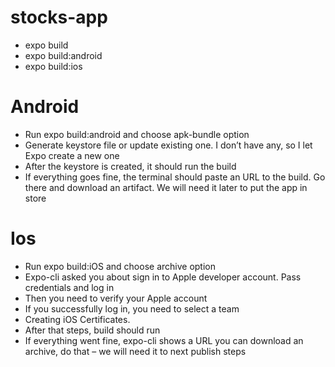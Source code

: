 # stocks-app

- expo build
- expo build:android
- expo build:ios 

# Android
- Run expo build:android and choose apk-bundle option
- Generate keystore file or update existing one. I don’t have any, so I let Expo create a new one
- After the keystore is created, it should run the build
- If everything goes fine, the terminal should paste an URL to the build. Go there and download an artifact. We will need it later to put the app in store

# Ios
- Run expo build:iOS and choose archive option
- Expo-cli asked you about sign in to Apple developer account. Pass credentials and log in
- Then you need to verify your Apple account
- If you successfully log in, you need to select a team
- Creating iOS Certificates.
- After that steps, build should run
- If everything went fine, expo-cli shows a URL you can download an archive, do that – we will need it to next publish steps
